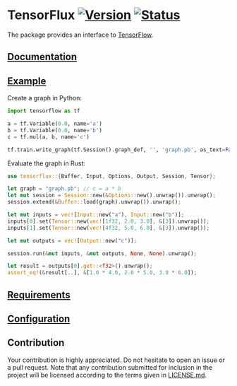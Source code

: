 # TensorFlux [![Version][version-img]][version-url] [![Status][status-img]][status-url]

The package provides an interface to [TensorFlow][tensorflow].

## [Documentation][documentation]

## [Example][example]

Create a graph in Python:

```python
import tensorflow as tf

a = tf.Variable(0.0, name='a')
b = tf.Variable(0.0, name='b')
c = tf.mul(a, b, name='c')

tf.train.write_graph(tf.Session().graph_def, '', 'graph.pb', as_text=False)
```

Evaluate the graph in Rust:

```rust
use tensorflux::{Buffer, Input, Options, Output, Session, Tensor};

let graph = "graph.pb"; // c = a * b
let mut session = Session::new(&Options::new().unwrap()).unwrap();
session.extend(&Buffer::load(graph).unwrap()).unwrap();

let mut inputs = vec![Input::new("a"), Input::new("b")];
inputs[0].set(Tensor::new(vec![1f32, 2.0, 3.0], &[3]).unwrap());
inputs[1].set(Tensor::new(vec![4f32, 5.0, 6.0], &[3]).unwrap());

let mut outputs = vec![Output::new("c")];

session.run(&mut inputs, &mut outputs, None, None).unwrap();

let result = outputs[0].get::<f32>().unwrap();
assert_eq!(&result[..], &[1.0 * 4.0, 2.0 * 5.0, 3.0 * 6.0]);
```

## [Requirements][requirements]

## [Configuration][configuration]

## Contribution

Your contribution is highly appreciated. Do not hesitate to open an issue or a
pull request. Note that any contribution submitted for inclusion in the project
will be licensed according to the terms given in [LICENSE.md](LICENSE.md).

[configuration]: https://github.com/stainless-steel/tensorflow-sys#configuration
[documentation]: https://stainless-steel.github.io/tensorflux
[example]: examples/multiplication.rs
[requirements]: https://github.com/stainless-steel/tensorflow-sys#requirements
[tensorflow]: https://www.tensorflow.org

[status-img]: https://travis-ci.org/stainless-steel/tensorflux.svg?branch=master
[status-url]: https://travis-ci.org/stainless-steel/tensorflux
[version-img]: https://img.shields.io/crates/v/tensorflux.svg
[version-url]: https://crates.io/crates/tensorflux

